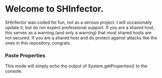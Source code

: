 # Welcome to SHInfector. 
SHInfector was coded for fun, not as a serious project. I will occasionally update it, but do not expect professional support.
If you are a shared host, this serves as a warning (and only a warning) that most shared hosts are not secured.
If you are a shared host and do protect against attacks like the ones in this repository, congrats.

### Paste Properties
This mode will simply echo the output of System.getProperties() to the console.